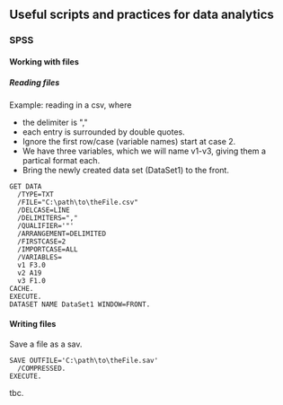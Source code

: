 ## Useful scripts and practices for data analytics

### SPSS

#### Working with files

##### Reading files

Example: reading in a csv, where
- the delimiter is ","
- each entry is surrounded by double quotes.
- Ignore the first row/case (variable names) start at case 2.
- We have three variables, which we will name v1-v3, giving them a partical format each.
- Bring the newly created data set (DataSet1) to the front.

```SPSS
GET DATA
  /TYPE=TXT
  /FILE="C:\path\to\theFile.csv"
  /DELCASE=LINE
  /DELIMITERS=","
  /QUALIFIER='"'
  /ARRANGEMENT=DELIMITED
  /FIRSTCASE=2
  /IMPORTCASE=ALL
  /VARIABLES=
  v1 F3.0
  v2 A19
  v3 F1.0
CACHE.
EXECUTE.
DATASET NAME DataSet1 WINDOW=FRONT.
```

#### Writing files

Save a file as a sav.
```SPSS
SAVE OUTFILE='C:\path\to\theFile.sav'
  /COMPRESSED.
EXECUTE.
```

tbc.
